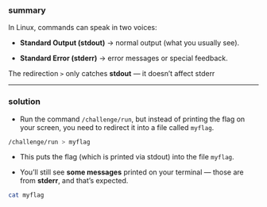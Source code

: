 ### summary
In Linux, commands can speak in two voices:

   - **Standard Output (stdout)** → normal output (what you usually see).

   - **Standard Error (stderr)** → error messages or special feedback.

The redirection `>` only catches **stdout** — it doesn’t affect stderr
_____________
### solution 
- Run the command `/challenge/run`, but instead of printing the flag on your screen, you need to redirect it into a file called `myflag`.
```bash
/challenge/run > myflag
```
- This puts the flag (which is printed via stdout) into the file `myflag`.

- You’ll still see **some messages** printed on your terminal — those are from **stderr**, and that’s expected.
```bash
cat myflag
```
